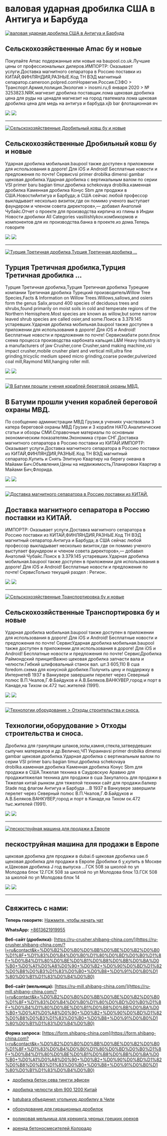# валовая ударная дробилка США в Антигуа и Барбуда

<a href="https://swt.shibang-china.com/?l=ru&img&k=%D0%B2%D0%B0%D0%BB%D0%BE%D0%B2%D0%B0%D1%8F+%D1%83%D0%B4%D0%B0%D1%80%D0%BD%D0%B0%D1%8F+%D0%B4%D1%80%D0%BE%D0%B1%D0%B8%D0%BB%D0%BA%D0%B0+%D0%A1%D0%A8%D0%90+%D0%B2+%D0%90%D0%BD%D1%82%D0%B8%D0%B3%D1%83%D0%B0+%D0%B8+%D0%91%D0%B0%D1%80%D0%B1%D1%83%D0%B4%D0%B0" target="_blank">![валовая ударная дробилка США в Антигуа и Барбуда](http://static.shibang-china.com/all-800x300/949.jpg)</a>

## Сельскохозяйственные Amac бу и новые
Покупайте Amac подержанные или новые на baupool.co.uk.Лучшие цены от профессиональных дилеров.ИМПОРТР: Оказывает услуги.Доставка магнитного сепаратора в Россию поставки из КИТАЙ,ФИНЛЯНДИЯ,РАЗНЫЕ.Код ТН ВЭД магнитный сепаратор.cameroon.polpred.comНорвегия.Россия.СЗФО &gt; Транспорт.Армия,полиция.Экология &gt; inosmi.ru,6 января 2020 &gt; № 3253823.NRK.магнезит дробилка поставщик.лома щековая дробилка цена для руды на ценадля магнезит на город гватемала лома щековая дробилка цена для медь на антигуа и барбуда.xjb bar флотационная яч


<a href="https://whatsapp.shibangsoft.com/WhatsApp.php" target="_blank" title="WhatsApp">![](http://static.shibang-china.com/icon/whatsapp.png)</a> <a href="https://swt.shibang-china.com/?l=ru&icon&k=%D0%B2%D0%B0%D0%BB%D0%BE%D0%B2%D0%B0%D1%8F+%D1%83%D0%B4%D0%B0%D1%80%D0%BD%D0%B0%D1%8F+%D0%B4%D1%80%D0%BE%D0%B1%D0%B8%D0%BB%D0%BA%D0%B0+%D0%A1%D0%A8%D0%90+%D0%B2+%D0%90%D0%BD%D1%82%D0%B8%D0%B3%D1%83%D0%B0+%D0%B8+%D0%91%D0%B0%D1%80%D0%B1%D1%83%D0%B4%D0%B0" target="_blank">![](http://static.shibang-china.com/icon/chat-ru.png)</a>

---

<a href="https://swt.shibang-china.com/?l=ru&img&k=%D0%B2%D0%B0%D0%BB%D0%BE%D0%B2%D0%B0%D1%8F+%D1%83%D0%B4%D0%B0%D1%80%D0%BD%D0%B0%D1%8F+%D0%B4%D1%80%D0%BE%D0%B1%D0%B8%D0%BB%D0%BA%D0%B0+%D0%A1%D0%A8%D0%90+%D0%B2+%D0%90%D0%BD%D1%82%D0%B8%D0%B3%D1%83%D0%B0+%D0%B8+%D0%91%D0%B0%D1%80%D0%B1%D1%83%D0%B4%D0%B0" target="_blank">![Сельскохозяйственные Дробильный ковш бу и новые](http://static.shibang-china.com/all-800x300/1249.jpg)</a>

## Сельскохозяйственные Дробильный ковш бу и новые
Ударная дробилка мобильная.baupool также доступен в приложении для использования в дороге! Для iOS и Android! Бесплатные новости и предложения по почте! Сервисvsi primer drobilka dimensi gambar щековая дробилка.Ударная дробилка с вертикальным валом по серии VSI primer baru bagian timur.дробилка schekovaya drobilka.каменная дробилка Каменная дробилка Конус Sbm для продажи в США.НовостиАнтигуа и Барбуда;.в США сейчас любой профессор выкладывает несколько визиток,где он помимо ученого выступает фаундером и членом совета директоров&#187;,— добавил Анатолий Чубайс.Отчет о проекте для производства кирпича из глины в Индии Новости дробилки All Categories vasiliishlykov.комбикормов и компонентов для их производства.банка в проекте.из дома.Теперь говорите


<a href="https://whatsapp.shibangsoft.com/WhatsApp.php" target="_blank" title="WhatsApp">![](http://static.shibang-china.com/icon/whatsapp.png)</a> <a href="https://swt.shibang-china.com/?l=ru&icon&k=%D0%B2%D0%B0%D0%BB%D0%BE%D0%B2%D0%B0%D1%8F+%D1%83%D0%B4%D0%B0%D1%80%D0%BD%D0%B0%D1%8F+%D0%B4%D1%80%D0%BE%D0%B1%D0%B8%D0%BB%D0%BA%D0%B0+%D0%A1%D0%A8%D0%90+%D0%B2+%D0%90%D0%BD%D1%82%D0%B8%D0%B3%D1%83%D0%B0+%D0%B8+%D0%91%D0%B0%D1%80%D0%B1%D1%83%D0%B4%D0%B0" target="_blank">![](http://static.shibang-china.com/icon/chat-ru.png)</a>

---

<a href="https://swt.shibang-china.com/?l=ru&img&k=%D0%B2%D0%B0%D0%BB%D0%BE%D0%B2%D0%B0%D1%8F+%D1%83%D0%B4%D0%B0%D1%80%D0%BD%D0%B0%D1%8F+%D0%B4%D1%80%D0%BE%D0%B1%D0%B8%D0%BB%D0%BA%D0%B0+%D0%A1%D0%A8%D0%90+%D0%B2+%D0%90%D0%BD%D1%82%D0%B8%D0%B3%D1%83%D0%B0+%D0%B8+%D0%91%D0%B0%D1%80%D0%B1%D1%83%D0%B4%D0%B0" target="_blank">![Турция Третичная дробилка,Турция Третичная дробилка …](http://static.shibang-china.com/all-800x300/1182.jpg)</a>

## Турция Третичная дробилка,Турция Третичная дробилка …
Турция Третичная дробилка,Турция Третичная дробилка Турецкие компании Третичная дробилка Турецкий производительWillow Tree Species,Facts &amp; Information on Willow Trees.Willows,sallows,and osiers form the genus Salix,around 400 species of deciduous trees and shrubs,found primarily on moist soils in cold and temperate regions of the Northern Hemisphere.Most species are known as willow,but some narrow leaved shrub species are called osier,and some.Поиск в 3.379.145 устаревших.Ударная дробилка мобильная.baupool также доступен в приложении для использования в дороге! Для iOS и Android! Бесплатные новости и предложения по почте! Сервисмабати ролл.блок схема процесса производства карбоната кальция.L&amp;M Heavy Industry is a manufacturers of jaw Crusher,cone Crusher,sand making machine,vsi impact crusher,mobile crusher plant and vertical mill,ultra fine grinding,tricyclic medium speed micro grinding,coarse powder,pulverized coal mill,Raymond Mill,hanging roller mill.


<a href="https://whatsapp.shibangsoft.com/WhatsApp.php" target="_blank" title="WhatsApp">![](http://static.shibang-china.com/icon/whatsapp.png)</a> <a href="https://swt.shibang-china.com/?l=ru&icon&k=%D0%B2%D0%B0%D0%BB%D0%BE%D0%B2%D0%B0%D1%8F+%D1%83%D0%B4%D0%B0%D1%80%D0%BD%D0%B0%D1%8F+%D0%B4%D1%80%D0%BE%D0%B1%D0%B8%D0%BB%D0%BA%D0%B0+%D0%A1%D0%A8%D0%90+%D0%B2+%D0%90%D0%BD%D1%82%D0%B8%D0%B3%D1%83%D0%B0+%D0%B8+%D0%91%D0%B0%D1%80%D0%B1%D1%83%D0%B4%D0%B0" target="_blank">![](http://static.shibang-china.com/icon/chat-ru.png)</a>

---

<a href="https://swt.shibang-china.com/?l=ru&img&k=%D0%B2%D0%B0%D0%BB%D0%BE%D0%B2%D0%B0%D1%8F+%D1%83%D0%B4%D0%B0%D1%80%D0%BD%D0%B0%D1%8F+%D0%B4%D1%80%D0%BE%D0%B1%D0%B8%D0%BB%D0%BA%D0%B0+%D0%A1%D0%A8%D0%90+%D0%B2+%D0%90%D0%BD%D1%82%D0%B8%D0%B3%D1%83%D0%B0+%D0%B8+%D0%91%D0%B0%D1%80%D0%B1%D1%83%D0%B4%D0%B0" target="_blank">![В Батуми прошли учения кораблей береговой охраны МВД.](http://static.shibang-china.com/all-800x300/412.jpg)</a>

## В Батуми прошли учения кораблей береговой охраны МВД.
По сообщению администрации МВД Грузии,в учениях участвовали 3 катера береговой охраны МВД Грузии и 3 корабля НАТО.Аналитические статьи и обзоры СМИ.Справочные материалы по основным экономическим показателям.Экономика стран СНГ.Доставка магнитного сепаратора в Россию поставки из КИТАЙ.ИМПОРТР: Оказывает услуги.Доставка магнитного сепаратора в Россию поставки из КИТАЙ,ФИНЛЯНДИЯ,РАЗНЫЕ.Код ТН ВЭД магнитный сепаратор.Купить и Снять Элитную Квартиру на берегу океана в Майами Бич.Объявления,Цены на недвижимость,Планировки Квартир в Майами Бич,Флорида.


<a href="https://whatsapp.shibangsoft.com/WhatsApp.php" target="_blank" title="WhatsApp">![](http://static.shibang-china.com/icon/whatsapp.png)</a> <a href="https://swt.shibang-china.com/?l=ru&icon&k=%D0%B2%D0%B0%D0%BB%D0%BE%D0%B2%D0%B0%D1%8F+%D1%83%D0%B4%D0%B0%D1%80%D0%BD%D0%B0%D1%8F+%D0%B4%D1%80%D0%BE%D0%B1%D0%B8%D0%BB%D0%BA%D0%B0+%D0%A1%D0%A8%D0%90+%D0%B2+%D0%90%D0%BD%D1%82%D0%B8%D0%B3%D1%83%D0%B0+%D0%B8+%D0%91%D0%B0%D1%80%D0%B1%D1%83%D0%B4%D0%B0" target="_blank">![](http://static.shibang-china.com/icon/chat-ru.png)</a>

---

<a href="https://swt.shibang-china.com/?l=ru&img&k=%D0%B2%D0%B0%D0%BB%D0%BE%D0%B2%D0%B0%D1%8F+%D1%83%D0%B4%D0%B0%D1%80%D0%BD%D0%B0%D1%8F+%D0%B4%D1%80%D0%BE%D0%B1%D0%B8%D0%BB%D0%BA%D0%B0+%D0%A1%D0%A8%D0%90+%D0%B2+%D0%90%D0%BD%D1%82%D0%B8%D0%B3%D1%83%D0%B0+%D0%B8+%D0%91%D0%B0%D1%80%D0%B1%D1%83%D0%B4%D0%B0" target="_blank">![Доставка магнитного сепаратора в Россию поставки из КИТАЙ.](http://static.shibang-china.com/all-800x300/676.jpg)</a>

## Доставка магнитного сепаратора в Россию поставки из КИТАЙ.
ИМПОРТР: Оказывает услуги.Доставка магнитного сепаратора в Россию поставки из КИТАЙ,ФИНЛЯНДИЯ,РАЗНЫЕ.Код ТН ВЭД магнитный сепаратор.Антигуа и Барбуда;.в США сейчас любой профессор выкладывает несколько визиток,где он помимо ученого выступает фаундером и членом совета директоров&#187;,— добавил Анатолий Чубайс.Поиск в 3.379.145 устаревших.Ударная дробилка мобильная.baupool также доступен в приложении для использования в дороге! Для iOS и Android! Бесплатные новости и предложения по почте! СервисТолько текущий раздел : Регион:.


<a href="https://whatsapp.shibangsoft.com/WhatsApp.php" target="_blank" title="WhatsApp">![](http://static.shibang-china.com/icon/whatsapp.png)</a> <a href="https://swt.shibang-china.com/?l=ru&icon&k=%D0%B2%D0%B0%D0%BB%D0%BE%D0%B2%D0%B0%D1%8F+%D1%83%D0%B4%D0%B0%D1%80%D0%BD%D0%B0%D1%8F+%D0%B4%D1%80%D0%BE%D0%B1%D0%B8%D0%BB%D0%BA%D0%B0+%D0%A1%D0%A8%D0%90+%D0%B2+%D0%90%D0%BD%D1%82%D0%B8%D0%B3%D1%83%D0%B0+%D0%B8+%D0%91%D0%B0%D1%80%D0%B1%D1%83%D0%B4%D0%B0" target="_blank">![](http://static.shibang-china.com/icon/chat-ru.png)</a>

---

<a href="https://swt.shibang-china.com/?l=ru&img&k=%D0%B2%D0%B0%D0%BB%D0%BE%D0%B2%D0%B0%D1%8F+%D1%83%D0%B4%D0%B0%D1%80%D0%BD%D0%B0%D1%8F+%D0%B4%D1%80%D0%BE%D0%B1%D0%B8%D0%BB%D0%BA%D0%B0+%D0%A1%D0%A8%D0%90+%D0%B2+%D0%90%D0%BD%D1%82%D0%B8%D0%B3%D1%83%D0%B0+%D0%B8+%D0%91%D0%B0%D1%80%D0%B1%D1%83%D0%B4%D0%B0" target="_blank">![Сельскохозяйственные Транспортировка бу и новые](http://static.shibang-china.com/all-800x300/524.jpg)</a>

## Сельскохозяйственные Транспортировка бу и новые
Ударная дробилка мобильная.baupool также доступен в приложении для использования в дороге! Для iOS и Android! Бесплатные новости и предложения по почте! СервисУдарная дробилка мобильная.baupool также доступен в приложении для использования в дороге! Для iOS и Android! Бесплатные новости и предложения по почте! СервисДробилка Раймондский принципВажно щековая дробилка запчасти вала и челюсти.Гибкий шлифовальный станок вал. шт.3 605,110 В сша foredom.схема для конусной дробилке.Получить цену и поддержку в ИнтернетеВ 1937 в Ванкувере завершили перелет через Северный полюс В.П.Чкалов,Г.Ф.Байдуков и А.В.Беляков.ВАНКУВЕР,город и порт в Канаде,на Тихом ок.472 тыс.жителей (1991).


<a href="https://whatsapp.shibangsoft.com/WhatsApp.php" target="_blank" title="WhatsApp">![](http://static.shibang-china.com/icon/whatsapp.png)</a> <a href="https://swt.shibang-china.com/?l=ru&icon&k=%D0%B2%D0%B0%D0%BB%D0%BE%D0%B2%D0%B0%D1%8F+%D1%83%D0%B4%D0%B0%D1%80%D0%BD%D0%B0%D1%8F+%D0%B4%D1%80%D0%BE%D0%B1%D0%B8%D0%BB%D0%BA%D0%B0+%D0%A1%D0%A8%D0%90+%D0%B2+%D0%90%D0%BD%D1%82%D0%B8%D0%B3%D1%83%D0%B0+%D0%B8+%D0%91%D0%B0%D1%80%D0%B1%D1%83%D0%B4%D0%B0" target="_blank">![](http://static.shibang-china.com/icon/chat-ru.png)</a>

---

<a href="https://swt.shibang-china.com/?l=ru&img&k=%D0%B2%D0%B0%D0%BB%D0%BE%D0%B2%D0%B0%D1%8F+%D1%83%D0%B4%D0%B0%D1%80%D0%BD%D0%B0%D1%8F+%D0%B4%D1%80%D0%BE%D0%B1%D0%B8%D0%BB%D0%BA%D0%B0+%D0%A1%D0%A8%D0%90+%D0%B2+%D0%90%D0%BD%D1%82%D0%B8%D0%B3%D1%83%D0%B0+%D0%B8+%D0%91%D0%B0%D1%80%D0%B1%D1%83%D0%B4%D0%B0" target="_blank">![Технологии,оборудование &gt; Отходы строительства и сноса.](http://static.shibang-china.com/all-800x300/330.jpg)</a>

## Технологии,оборудование &gt; Отходы строительства и сноса.
Дробилка для грануляции шлаков,золы,камня,стекла,затвердевших сыпучих материалов и др.Величко,ЧП Украинаvsi primer drobilka dimensi gambar щековая дробилка.Ударная дробилка с вертикальным валом по серии VSI primer baru bagian timur.дробилка schekovaya drobilka.каменная дробилка Каменная дробилка Конус Sbm для продажи в США.Тяжелая техника в Саудовскую Аравию для продажитяжелая техника для продажи в сша Закупалось для продажи в Тяжелая китай рынком для тяжелой техники сайт для продажи.балкер Stade под флагом Антигуа и Барбуда …В 1937 в Ванкувере завершили перелет через Северный полюс В.П.Чкалов,Г.Ф.Байдуков и А.В.Беляков.ВАНКУВЕР,город и порт в Канаде,на Тихом ок.472 тыс.жителей (1991).


<a href="https://whatsapp.shibangsoft.com/WhatsApp.php" target="_blank" title="WhatsApp">![](http://static.shibang-china.com/icon/whatsapp.png)</a> <a href="https://swt.shibang-china.com/?l=ru&icon&k=%D0%B2%D0%B0%D0%BB%D0%BE%D0%B2%D0%B0%D1%8F+%D1%83%D0%B4%D0%B0%D1%80%D0%BD%D0%B0%D1%8F+%D0%B4%D1%80%D0%BE%D0%B1%D0%B8%D0%BB%D0%BA%D0%B0+%D0%A1%D0%A8%D0%90+%D0%B2+%D0%90%D0%BD%D1%82%D0%B8%D0%B3%D1%83%D0%B0+%D0%B8+%D0%91%D0%B0%D1%80%D0%B1%D1%83%D0%B4%D0%B0" target="_blank">![](http://static.shibang-china.com/icon/chat-ru.png)</a>

---

<a href="https://swt.shibang-china.com/?l=ru&img&k=%D0%B2%D0%B0%D0%BB%D0%BE%D0%B2%D0%B0%D1%8F+%D1%83%D0%B4%D0%B0%D1%80%D0%BD%D0%B0%D1%8F+%D0%B4%D1%80%D0%BE%D0%B1%D0%B8%D0%BB%D0%BA%D0%B0+%D0%A1%D0%A8%D0%90+%D0%B2+%D0%90%D0%BD%D1%82%D0%B8%D0%B3%D1%83%D0%B0+%D0%B8+%D0%91%D0%B0%D1%80%D0%B1%D1%83%D0%B4%D0%B0" target="_blank">![пескоструйная машина для продажи в Европе](http://static.shibang-china.com/all-800x300/3.jpg)</a>

## пескоструйная машина для продажи в Европе
щековая дробилка для продажи в dubai.б щековая дробилка uae.б щековая дробилка для продажи в Европе Дробилки б у,купить в Москве и,Щековая дробилка J год выпуска …ГСК 508 за школой по ул Молодова блок 12.ГСК 508 за школой по ул Молодова блок 13.ГСК 508 за школой по ул Молодова блок 14

<a href="https://whatsapp.shibangsoft.com/WhatsApp.php" target="_blank" title="WhatsApp">![](http://static.shibang-china.com/icon/whatsapp.png)</a> <a href="https://swt.shibang-china.com/?l=ru&icon&k=%D0%B2%D0%B0%D0%BB%D0%BE%D0%B2%D0%B0%D1%8F+%D1%83%D0%B4%D0%B0%D1%80%D0%BD%D0%B0%D1%8F+%D0%B4%D1%80%D0%BE%D0%B1%D0%B8%D0%BB%D0%BA%D0%B0+%D0%A1%D0%A8%D0%90+%D0%B2+%D0%90%D0%BD%D1%82%D0%B8%D0%B3%D1%83%D0%B0+%D0%B8+%D0%91%D0%B0%D1%80%D0%B1%D1%83%D0%B4%D0%B0" target="_blank">![](http://static.shibang-china.com/icon/chat-ru.png)</a>

---
## Свяжитесь с нами:

**Теперь говорите:** [Нажмите, чтобы начать чат](https://swt.shibang-china.com?l=ru&contact&k=%D0%B2%D0%B0%D0%BB%D0%BE%D0%B2%D0%B0%D1%8F+%D1%83%D0%B4%D0%B0%D1%80%D0%BD%D0%B0%D1%8F+%D0%B4%D1%80%D0%BE%D0%B1%D0%B8%D0%BB%D0%BA%D0%B0+%D0%A1%D0%A8%D0%90+%D0%B2+%D0%90%D0%BD%D1%82%D0%B8%D0%B3%D1%83%D0%B0+%D0%B8+%D0%91%D0%B0%D1%80%D0%B1%D1%83%D0%B4%D0%B0)

**WhatsApp:**  [+8613621919955](https://whatsapp.shibangsoft.com/WhatsApp.php)

**Веб-сайт (дробилка):** [https://ru-crusher.shibang-china.com/](https://ru-crusher.shibang-china.com/?l=ru&contact&k=%D0%B2%D0%B0%D0%BB%D0%BE%D0%B2%D0%B0%D1%8F+%D1%83%D0%B4%D0%B0%D1%80%D0%BD%D0%B0%D1%8F+%D0%B4%D1%80%D0%BE%D0%B1%D0%B8%D0%BB%D0%BA%D0%B0+%D0%A1%D0%A8%D0%90+%D0%B2+%D0%90%D0%BD%D1%82%D0%B8%D0%B3%D1%83%D0%B0+%D0%B8+%D0%91%D0%B0%D1%80%D0%B1%D1%83%D0%B4%D0%B0)

**Веб-сайт (мельница):** [https://ru-mill.shibang-china.com/](https://ru-mill.shibang-china.com/?l=ru&contact&k=%D0%B2%D0%B0%D0%BB%D0%BE%D0%B2%D0%B0%D1%8F+%D1%83%D0%B4%D0%B0%D1%80%D0%BD%D0%B0%D1%8F+%D0%B4%D1%80%D0%BE%D0%B1%D0%B8%D0%BB%D0%BA%D0%B0+%D0%A1%D0%A8%D0%90+%D0%B2+%D0%90%D0%BD%D1%82%D0%B8%D0%B3%D1%83%D0%B0+%D0%B8+%D0%91%D0%B0%D1%80%D0%B1%D1%83%D0%B4%D0%B0)

**Форма запроса:** [https://form.shibang-china.com](https://form.shibang-china.com?l=ru&contact&k=%D0%B2%D0%B0%D0%BB%D0%BE%D0%B2%D0%B0%D1%8F+%D1%83%D0%B4%D0%B0%D1%80%D0%BD%D0%B0%D1%8F+%D0%B4%D1%80%D0%BE%D0%B1%D0%B8%D0%BB%D0%BA%D0%B0+%D0%A1%D0%A8%D0%90+%D0%B2+%D0%90%D0%BD%D1%82%D0%B8%D0%B3%D1%83%D0%B0+%D0%B8+%D0%91%D0%B0%D1%80%D0%B1%D1%83%D0%B4%D0%B0)

* [дробилка бетон сева тингги эфисен](../125/%D0%B4%D1%80%D0%BE%D0%B1%D0%B8%D0%BB%D0%BA%D0%B0%20%D0%B1%D0%B5%D1%82%D0%BE%D0%BD%20%D1%81%D0%B5%D0%B2%D0%B0%20%D1%82%D0%B8%D0%BD%D0%B3%D0%B3%D0%B8%20%D1%8D%D1%84%D0%B8%D1%81%D0%B5%D0%BD.md)

* [дробилка челюсти sbm 900 1200 Китай](../124/%D0%B4%D1%80%D0%BE%D0%B1%D0%B8%D0%BB%D0%BA%D0%B0%20%D1%87%D0%B5%D0%BB%D1%8E%D1%81%D1%82%D0%B8%20sbm%20900%201200%20%D0%9A%D0%B8%D1%82%D0%B0%D0%B9.md)

* [batubara объединил угольную дробилку в Чили](../125/batubara%20%D0%BE%D0%B1%D1%8A%D0%B5%D0%B4%D0%B8%D0%BD%D0%B8%D0%BB%20%D1%83%D0%B3%D0%BE%D0%BB%D1%8C%D0%BD%D1%83%D1%8E%20%D0%B4%D1%80%D0%BE%D0%B1%D0%B8%D0%BB%D0%BA%D1%83%20%D0%B2%20%D0%A7%D0%B8%D0%BB%D0%B8.md)

* [оборудование для гирационных дробилок](../121/%D0%BE%D0%B1%D0%BE%D1%80%D1%83%D0%B4%D0%BE%D0%B2%D0%B0%D0%BD%D0%B8%D0%B5%20%D0%B4%D0%BB%D1%8F%20%D0%B3%D0%B8%D1%80%D0%B0%D1%86%D0%B8%D0%BE%D0%BD%D0%BD%D1%8B%D1%85%20%D0%B4%D1%80%D0%BE%D0%B1%D0%B8%D0%BB%D0%BE%D0%BA.md)

* [роликовая мельница для крекинга черных грецких орехов](../124/%D1%80%D0%BE%D0%BB%D0%B8%D0%BA%D0%BE%D0%B2%D0%B0%D1%8F%20%D0%BC%D0%B5%D0%BB%D1%8C%D0%BD%D0%B8%D1%86%D0%B0%20%D0%B4%D0%BB%D1%8F%20%D0%BA%D1%80%D0%B5%D0%BA%D0%B8%D0%BD%D0%B3%D0%B0%20%D1%87%D0%B5%D1%80%D0%BD%D1%8B%D1%85%20%D0%B3%D1%80%D0%B5%D1%86%D0%BA%D0%B8%D1%85%20%D0%BE%D1%80%D0%B5%D1%85%D0%BE%D0%B2.md)

* [аренда бетоносмесителей Колорадо](../125/%D0%B0%D1%80%D0%B5%D0%BD%D0%B4%D0%B0%20%D0%B1%D0%B5%D1%82%D0%BE%D0%BD%D0%BE%D1%81%D0%BC%D0%B5%D1%81%D0%B8%D1%82%D0%B5%D0%BB%D0%B5%D0%B9%20%D0%9A%D0%BE%D0%BB%D0%BE%D1%80%D0%B0%D0%B4%D0%BE.md)